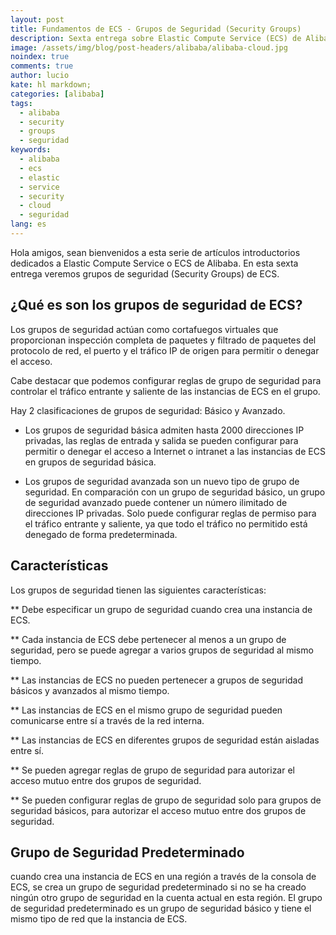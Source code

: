 ```yaml
---
layout: post
title: Fundamentos de ECS - Grupos de Seguridad (Security Groups)
description: Sexta entrega sobre Elastic Compute Service (ECS) de Alibaba - Grupos de Seguridad (Security Groups).
image: /assets/img/blog/post-headers/alibaba/alibaba-cloud.jpg
noindex: true
comments: true
author: lucio
kate: hl markdown;
categories: [alibaba]
tags:
  - alibaba
  - security
  - groups
  - seguridad
keywords:
  - alibaba
  - ecs
  - elastic
  - service
  - security
  - cloud
  - seguridad
lang: es
---
```


Hola amigos, sean bienvenidos a esta serie de artículos introductorios dedicados a Elastic Compute Service o ECS de Alibaba. En esta sexta entrega veremos grupos de seguridad (Security Groups) de ECS.

## ¿Qué es son los grupos de seguridad de ECS?
Los grupos de seguridad actúan como cortafuegos virtuales que proporcionan inspección completa de paquetes y filtrado de paquetes del protocolo de red, el puerto y el tráfico IP de origen para permitir o denegar el acceso. 

Cabe destacar que podemos configurar reglas de grupo de seguridad para controlar el tráfico entrante y saliente de las instancias de ECS en el grupo.

Hay 2 clasificaciones de grupos de seguridad: Básico y Avanzado. 

- Los grupos de seguridad básica admiten hasta 2000 direcciones IP privadas, las reglas de entrada y salida se pueden configurar para permitir o denegar el acceso a Internet o intranet a las instancias de ECS en grupos de seguridad básica. 

- Los grupos de seguridad avanzada son un nuevo tipo de grupo de seguridad. En comparación con un grupo de seguridad básico, un grupo de seguridad avanzado puede contener un número ilimitado de direcciones IP privadas. Solo puede configurar reglas de permiso para el tráfico entrante y saliente, ya que todo el tráfico no permitido está denegado de forma predeterminada.

## Características
Los grupos de seguridad tienen las siguientes características: 

** Debe especificar un grupo de seguridad cuando crea una instancia de ECS. 

** Cada instancia de ECS debe pertenecer al menos a un grupo de seguridad, pero se puede agregar a varios grupos de seguridad al mismo tiempo. 

** Las instancias de ECS no pueden pertenecer a grupos de seguridad básicos y avanzados al mismo tiempo. 

** Las instancias de ECS en el mismo grupo de seguridad pueden comunicarse entre sí a través de la red interna.

** Las instancias de ECS en diferentes grupos de seguridad están aisladas entre sí.

** Se pueden agregar reglas de grupo de seguridad para autorizar el acceso mutuo entre dos grupos de seguridad. 

** Se pueden configurar reglas de grupo de seguridad solo para grupos de seguridad básicos, para autorizar el acceso mutuo entre dos grupos de seguridad.

## Grupo de Seguridad Predeterminado
cuando crea una instancia de ECS en una región a través de la consola de ECS, se crea un grupo de seguridad predeterminado si no se ha creado ningún otro grupo de seguridad en la cuenta actual en esta región. El grupo de seguridad predeterminado es un grupo de seguridad básico y tiene el mismo tipo de red que la instancia de ECS.
